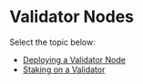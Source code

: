 # Validator Nodes

Select the topic below:

* [Deploying a Validator Node](./deploying.md)
* [Staking on a Validator](./staking-cli.md)
